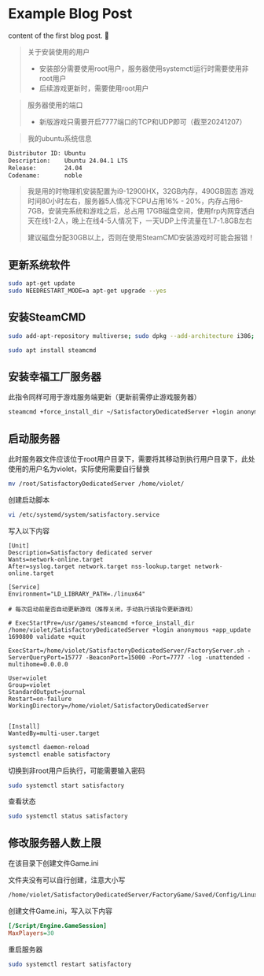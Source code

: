 # Example Blog Post

content of the first blog post. 🌺

> 关于安装使用的用户
> - 安装部分需要使用root用户，服务器使用systemctl运行时需要使用非root用户
> - 后续游戏更新时，需要使用root用户

> 服务器使用的端口
> - 新版游戏只需要开启7777端口的TCP和UDP即可（截至20241207）

> 我的ubuntu系统信息
```txt
Distributor ID: Ubuntu
Description:    Ubuntu 24.04.1 LTS
Release:        24.04
Codename:       noble
```

> 我是用的时物理机安装配置为i9-12900HX，32GB内存，490GB固态
> 游戏时间80小时左右，服务器5人情况下CPU占用16% - 20%，内存占用6-7GB，安装完系统和游戏之后，总占用
17GB磁盘空间，使用frp内网穿透白天在线1-2人，晚上在线4-5人情况下，一天UDP上传流量在1.7-1.8GB左右
>
> 建议磁盘分配30GB以上，否则在使用SteamCMD安装游戏时可能会报错！



## 更新系统软件

```sh
sudo apt-get update
sudo NEEDRESTART_MODE=a apt-get upgrade --yes
```

## 安装SteamCMD

```sh
sudo add-apt-repository multiverse; sudo dpkg --add-architecture i386; sudo apt update
```

```sh
sudo apt install steamcmd
```

## 安装幸福工厂服务器

此指令同样可用于游戏服务端更新（更新前需停止游戏服务器）

```sh
steamcmd +force_install_dir ~/SatisfactoryDedicatedServer +login anonymous +app_update 1690800 -beta experimental validate +quit
```

## 启动服务器

此时服务器文件应该位于root用户目录下，需要将其移动到执行用户目录下，此处使用的用户名为violet，实际使用需要自行替换

```sh
mv /root/SatisfactoryDedicatedServer /home/violet/
```

创建启动脚本

```sh
vi /etc/systemd/system/satisfactory.service
```

写入以下内容

```service
[Unit]
Description=Satisfactory dedicated server
Wants=network-online.target
After=syslog.target network.target nss-lookup.target network-online.target

[Service]
Environment="LD_LIBRARY_PATH=./linux64"

# 每次启动前是否自动更新游戏（推荐关闭，手动执行该指令更新游戏）

# ExecStartPre=/usr/games/steamcmd +force_install_dir /home/violet/SatisfactoryDedicatedServer +login anonymous +app_update 1690800 validate +quit

ExecStart=/home/violet/SatisfactoryDedicatedServer/FactoryServer.sh -ServerQueryPort=15777 -BeaconPort=15000 -Port=7777 -log -unattended -multihome=0.0.0.0

User=violet
Group=violet
StandardOutput=journal
Restart=on-failure
WorkingDirectory=/home/violet/SatisfactoryDedicatedServer


[Install]
WantedBy=multi-user.target
```

```sh
systemctl daemon-reload
systemctl enable satisfactory
```

切换到非root用户后执行，可能需要输入密码

```sh
sudo systemctl start satisfactory
```

查看状态

```sh
sudo systemctl status satisfactory
```

## 修改服务器人数上限
在该目录下创建文件Game.ini

文件夹没有可以自行创建，注意大小写

```sh
/home/violet/SatisfactoryDedicatedServer/FactoryGame/Saved/Config/LinuxServer
```

创建文件Game.ini，写入以下内容
```ini
[/Script/Engine.GameSession] 
MaxPlayers=30
```

重启服务器

```sh
sudo systemctl restart satisfactory
```
